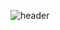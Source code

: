 ![header](https://capsule-render.vercel.app/api?type=waving&height=200&section=header&text=John%20Doe&fontSize=90&fontAlign=70&fontAlignY=40&color=0:e2af76,100:c980a9)




<!--
**leeenzang/leeenzang** is a ✨ _special_ ✨ repository because its `README.md` (this file) appears on your GitHub profile.

Here are some ideas to get you started:

- 🔭 I’m currently working on ...
- 🌱 I’m currently learning ...
- 👯 I’m looking to collaborate on ...
- 🤔 I’m looking for help with ...
- 💬 Ask me about ...
- 📫 How to reach me: ...
- 😄 Pronouns: ...
- ⚡ Fun fact: ...
-->
